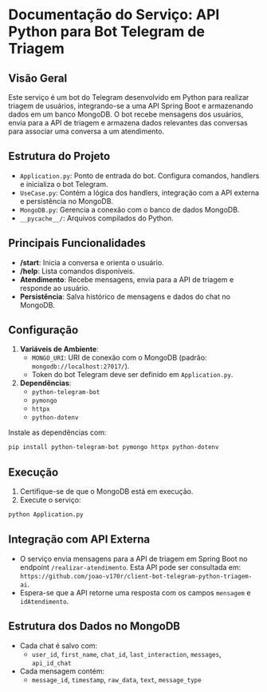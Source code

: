 # Documentação do Serviço: API Python para Bot Telegram de Triagem

## Visão Geral
Este serviço é um bot do Telegram desenvolvido em Python para realizar triagem de usuários, integrando-se a uma API Spring Boot e armazenando dados em um banco MongoDB. O bot recebe mensagens dos usuários, envia para a API de triagem e armazena dados relevantes das conversas para associar uma conversa a um atendimento. 

## Estrutura do Projeto
- `Application.py`: Ponto de entrada do bot. Configura comandos, handlers e inicializa o bot Telegram.
- `UseCase.py`: Contém a lógica dos handlers, integração com a API externa e persistência no MongoDB.
- `MongoDB.py`: Gerencia a conexão com o banco de dados MongoDB.
- `__pycache__/`: Arquivos compilados do Python.

## Principais Funcionalidades
- **/start**: Inicia a conversa e orienta o usuário.
- **/help**: Lista comandos disponíveis.
- **Atendimento**: Recebe mensagens, envia para a API de triagem e responde ao usuário.
- **Persistência**: Salva histórico de mensagens e dados do chat no MongoDB.

## Configuração
1. **Variáveis de Ambiente**:
   - `MONGO_URI`: URI de conexão com o MongoDB (padrão: `mongodb://localhost:27017/`).
   - Token do bot Telegram deve ser definido em `Application.py`.
2. **Dependências**:
   - `python-telegram-bot`
   - `pymongo`
   - `httpx`
   - `python-dotenv`

Instale as dependências com:
```bash
pip install python-telegram-bot pymongo httpx python-dotenv
```

## Execução
1. Certifique-se de que o MongoDB está em execução.
2. Execute o serviço:
```bash
python Application.py
```

## Integração com API Externa
- O serviço envia mensagens para a API de triagem em Spring Boot no endpoint `/realizar-atendimento`. Esta API pode ser consultada em: `https://github.com/joao-v170r/client-bot-telegram-python-triagem-ai`.
- Espera-se que a API retorne uma resposta com os campos `mensagem` e `idAtendimento`.

## Estrutura dos Dados no MongoDB
- Cada chat é salvo com:
  - `user_id`, `first_name`, `chat_id`, `last_interaction`, `messages`, `api_id_chat`
- Cada mensagem contém:
  - `message_id`, `timestamp`, `raw_data`, `text`, `message_type`
